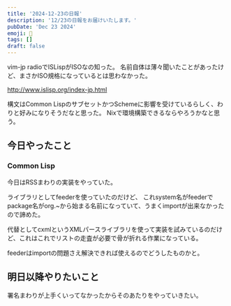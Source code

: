 ```yaml
---
title: '2024-12-23の日報'
description: '12/23の日報をお届けいたします。'
pubDate: 'Dec 23 2024'
emoji: 🦊
tags: []
draft: false
---
```


vim-jp radioでISLispがISOなの知った。
名前自体は薄々聞いたことがあったけど、まさかISO規格になっているとは思わなかった。

http://www.islisp.org/index-jp.html

構文はCommon
LispのサブセットかつSchemeに影響を受けているらしく、わりと好みになりそうだなと思った。
Nixで環境構築できるならやろうかなと思う。

## 今日やったこと

### Common Lisp

今日はRSSまわりの実装をやっていた。

ライブラリとしてfeederを使っていたのだけど、
これsystem名がfeederでpackage名がorg.~から始まる名前になっていて、うまくimportが出来なかったので諦めた。

代替としてcxmlというXMLパースライブラリを使って実装を試みているのだけど、これはこれでリストの走査が必要で骨が折れる作業になっている。

feederはimportの問題さえ解決できれば使えるのでどうしたものかと。

## 明日以降やりたいこと

署名まわりが上手くいってなかったからそのあたりをやっていきたい。
